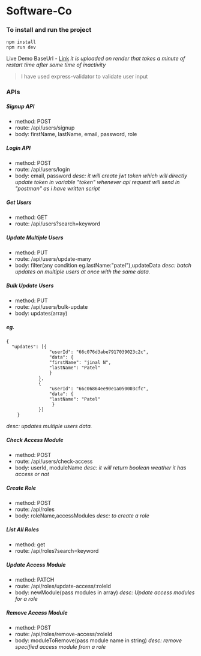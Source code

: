 # Software-Co
###  To install and run the project
```
npm install 
npm run dev
```
Live Demo BaseUrl - [Link](https://software-co.onrender.com)
_it is uploaded on render that takes a minute of restart time after some time of inactivity_
> I have used express-validator to validate user input
### APIs

##### Signup API
- method: POST
- route: /api/users/signup
- body: firstName, lastName, email, password, role

##### Login API
- method: POST
- route: /api/users/login
- body: email, password
_desc: it will create jwt token which will directly update token in variable "token" whenever api request will send in "postman" as i have written script_

##### Get Users
- method: GET
- route: /api/users?search=keyword

##### Update Multiple Users
- method: PUT
- route: /api/users/update-many
- body: filter(any condition eg.lastName:"patel"),updateData
_desc: batch updates on multiple users at once with the same data._

##### Bulk Update Users
- method: PUT
- route: /api/users/bulk-update
- body: updates(array)

##### eg.
```
{
  "updates": [{
                "userId": "66c076d3abe7917039023c2c",
                "data": {
                "firstName": "jinal N",
                "lastName": "Patel"
                }
            },
            {
                "userId": "66c06864ee90e1a050003cfc",
                "data": {
                "lastName": "Patel"
                 }
            }]
    }
```
 _desc: updates multiple users data._

##### Check Access Module
- method: POST
- route: /api/users/check-access
- body: userId, moduleName
_desc: it will return boolean weather it has access or not_

##### Create Role
- method: POST
- route: /api/roles
- body: roleName,accessModules
_desc: to create a role_

##### List All Roles
- method: get
- route: /api/roles?search=keyword

##### Update Access Module
- method: PATCH
- route: /api/roles/update-access/:roleId
- body: newModule(pass modules in array)
_desc: Update access modules for a role_

##### Remove Access Module
- method: POST
- route: /api/roles/remove-access/:roleId
- body: moduleToRemove(pass module name in string)
_desc: remove specified access module from a role_

